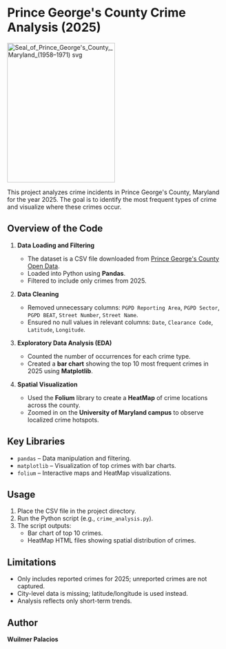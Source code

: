 # Prince George's County Crime Analysis (2025)
<img width="250" height="323" alt="Seal_of_Prince_George's_County,_Maryland_(1958–1971) svg" src="https://github.com/user-attachments/assets/3f4a6f34-380e-4f5c-8833-fcb2618ef129" />

This project analyzes crime incidents in Prince George's County, Maryland for the year 2025. The goal is to identify the most frequent types of crime and visualize where these crimes occur.

## Overview of the Code

1. **Data Loading and Filtering**
   - The dataset is a CSV file downloaded from [Prince George's County Open Data](https://data.princegeorgescountymd.gov/Public-Safety/Crime-Incidents-July-2023-to-Present/xjru-idbe/about_data).
   - Loaded into Python using **Pandas**.
   - Filtered to include only crimes from 2025.

2. **Data Cleaning**
   - Removed unnecessary columns: `PGPD Reporting Area`, `PGPD Sector`, `PGPD BEAT`, `Street Number`, `Street Name`.
   - Ensured no null values in relevant columns: `Date`, `Clearance Code`, `Latitude`, `Longitude`.

3. **Exploratory Data Analysis (EDA)**
   - Counted the number of occurrences for each crime type.
   - Created a **bar chart** showing the top 10 most frequent crimes in 2025 using **Matplotlib**.

4. **Spatial Visualization**
   - Used the **Folium** library to create a **HeatMap** of crime locations across the county.
   - Zoomed in on the **University of Maryland campus** to observe localized crime hotspots.

## Key Libraries
- `pandas` – Data manipulation and filtering.
- `matplotlib` – Visualization of top crimes with bar charts.
- `folium` – Interactive maps and HeatMap visualizations.

## Usage
1. Place the CSV file in the project directory.
2. Run the Python script (e.g., `crime_analysis.py`).
3. The script outputs:
   - Bar chart of top 10 crimes.
   - HeatMap HTML files showing spatial distribution of crimes.

## Limitations
- Only includes reported crimes for 2025; unreported crimes are not captured.
- City-level data is missing; latitude/longitude is used instead.
- Analysis reflects only short-term trends.

## Author
**Wuilmer Palacios**
